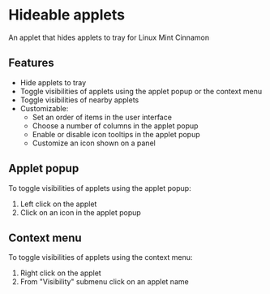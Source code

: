 # Hideable applets
An applet that hides applets to tray for Linux Mint Cinnamon

## Features
* Hide applets to tray
* Toggle visibilities of applets using the applet popup or the context menu
* Toggle visibilities of nearby applets
* Customizable:
  * Set an order of items in the user interface
  * Choose a number of columns in the applet popup
  * Enable or disable icon tooltips in the applet popup
  * Customize an icon shown on a panel

## Applet popup
To toggle visibilities of applets using the applet popup:
1. Left click on the applet
2. Click on an icon in the applet popup

## Context menu
To toggle visibilities of applets using the context menu:
1. Right click on the applet
2. From "Visibility" submenu click on an applet name
